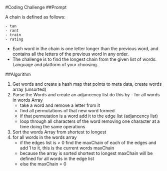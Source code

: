 #Coding Challenge
##Prompt

A chain is defined as follows:

    - tan
    - rant
    - train
    - rating
 
+ Each word in the chain is one letter longer than the previous word, and contains all the letters of the previous word in any order.  
+ The challenge is to find the longest chain from the given list of words.  Language and platform of your choosing.

##Algorithm
1.  Get words and create a hash map that points to meta data, create words array (unsorted)
2.  Parse the Words and create an adjancency list do this by - for all words in words Array
    -  take a word and remove a letter from it
    -  find all permutations of that new word formed
    -  if that permutation is a word add it to the edge list (adjancency list)
    -  loop through all characters of the word removing one character at a time doing the same operations
3.  Sort the words Array from shortest to longest
4.  for all words in the words array 
    - if the edges list is > 0 find the maxChain of each of the edges and add 1 to it, this is the current words maxChain 
    - because the array is sorted shortest to longest maxChain will be defined for all words in the edge list
    - else the maxChain = 0